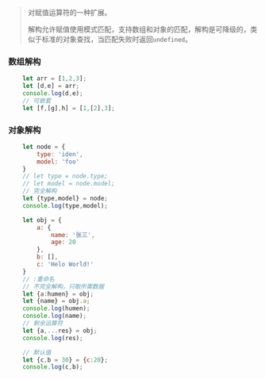 > 对赋值运算符的一种扩展。
>
> 解构允许赋值使用模式匹配，支持数组和对象的匹配，解构是可降级的，类似于标准的对象查找，当匹配失败时返回`undefined`。

### 数组解构

```javascript
    let arr = [1,2,3];
    let [d,e] = arr;
    console.log(d,e);
    // 可嵌套
    let [f,[g],h] = [1,[2],3];
```

### 对象解构

```javascript
    let node = {
        type: 'iden',
        model: 'foo'
    }
    // let type = node.type;
    // let model = node.model;
    // 完全解构
    let {type,model} = node;
    console.log(type,model);

    let obj = {
        a: {
            name: '张三',
            age: 20
        },
        b: [],
        c: 'Helo World!'
    }
    // :重命名
    // 不完全解构，只取所需数据
    let {a:humen} = obj;
    let {name} = obj.a;
    console.log(humen);
    console.log(name);
    // 剩余运算符
    let {a,...res} = obj;
    console.log(res);

    // 默认值
    let {c,b = 30} = {c:20};
    console.log(c,b);
```

